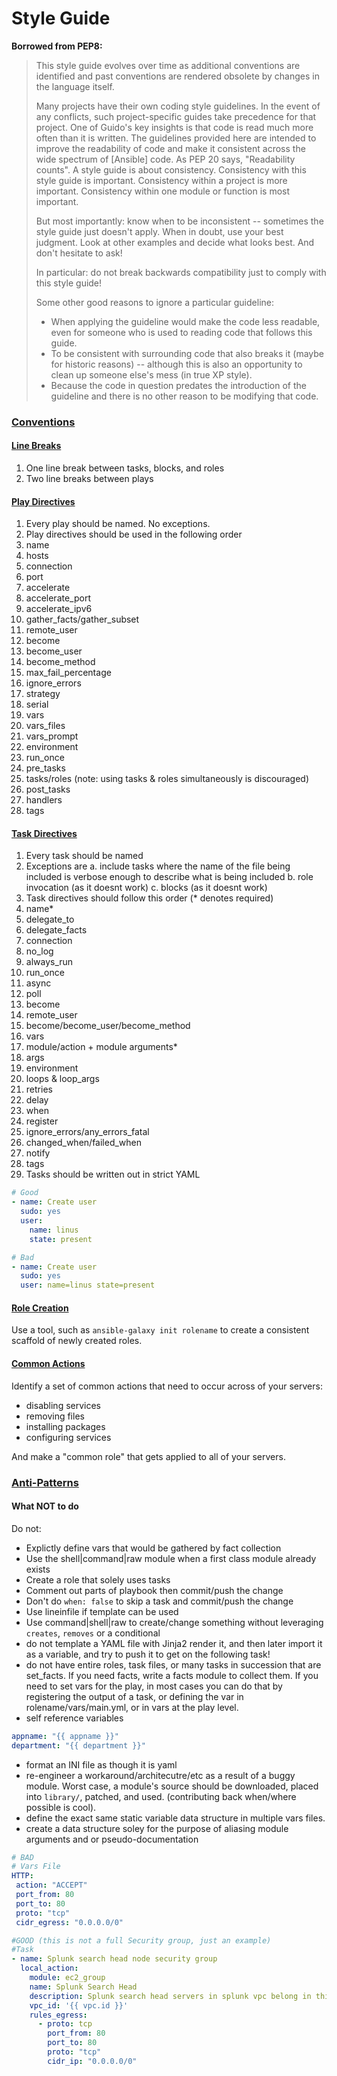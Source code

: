 Style Guide
===========
**Borrowed from PEP8:**
> This style guide evolves over time as additional conventions are identified and past conventions are rendered obsolete by changes in the language itself.
> 
> Many projects have their own coding style guidelines. In the event of any conflicts, such project-specific guides take precedence for that project.
> One of Guido's key insights is that code is read much more often than it is written. The guidelines provided here are intended to improve the readability of code and make it consistent across the wide spectrum of [Ansible] code. As PEP 20 says, "Readability counts".
> A style guide is about consistency. Consistency with this style guide is important. Consistency within a project is more important. Consistency within one module or function is most important.
> 
> But most importantly: know when to be inconsistent -- sometimes the style guide just doesn't apply. When in doubt, use your best judgment. Look at other examples and decide what looks best. And don't hesitate to ask!
> 
> In particular: do not break backwards compatibility just to comply with this style guide!
> 
> Some other good reasons to ignore a particular guideline:
> 
> * When applying the guideline would make the code less readable, even for someone who is used to reading code that follows this guide. 
> * To be consistent with surrounding code that also breaks it (maybe for historic reasons) -- although this is also an opportunity to clean up someone else's mess (in true XP style).
> * Because the code in question predates the introduction of the guideline and there is no other reason to be modifying that code.


### [Conventions](#conventions)

#### [Line Breaks](#line_breaks)
1. One line break between tasks, blocks, and roles
1. Two line breaks between plays

#### [Play Directives](#play_params)
1. Every play should be named. No exceptions.
1. Play directives should be used in the following order
  2. name
  2. hosts
  2. connection
  2. port
  2. accelerate
  2. accelerate_port
  2. accelerate_ipv6
  2. gather_facts/gather_subset
  2. remote_user
  2. become
  2. become_user
  2. become_method
  2. max_fail_percentage
  2. ignore_errors
  2. strategy
  2. serial
  2. vars
  2. vars_files
  2. vars_prompt
  2. environment
  2. run_once
  2. pre_tasks
  2. tasks/roles (note: using tasks & roles simultaneously is discouraged)
  2. post_tasks
  3. handlers
  2. tags

#### [Task Directives](#params)
1. Every task should be named
  2. Exceptions are 
    a. include tasks where the name of the file being included is verbose enough to describe what is being included
    b. role invocation (as it doesnt work)
    c. blocks (as it doesnt work)
1. Task directives should follow this order (* denotes required)
  2. name*
  2. delegate_to
  2. delegate_facts
  2. connection
  2. no_log
  2. always_run
  2. run_once
  2. async
  2. poll
  2. become 
  2. remote_user
  2. become/become_user/become_method
  2. vars
  2. module/action + module arguments*
  2. args
  2. environment
  2. loops & loop_args
  2. retries
  2. delay
  2. when
  2. register
  2. ignore_errors/any_errors_fatal
  2. changed_when/failed_when
  2. notify
  2. tags
1. Tasks should be written out in strict YAML
```yaml
# Good
- name: Create user
  sudo: yes
  user: 
    name: linus
    state: present

# Bad
- name: Create user
  sudo: yes
  user: name=linus state=present
```

#### [Role Creation](#role_creation)

Use a tool, such as `ansible-galaxy init rolename` to create a consistent scaffold of newly created roles.

#### [Common Actions](#role_creation)

Identify a set of common actions that need to occur across of your servers:

* disabling services
* removing files
* installing packages
* configuring services

And make a "common role" that gets applied to all of your servers.


### [Anti-Patterns](#antipatterns)

#### What **NOT** to do

Do not:

* Explictly define vars that would be gathered by fact collection
* Use the shell|command|raw module when a first class module already exists
* Create a role that solely uses tasks
* Comment out parts of playbook then commit/push the change
* Don't do `when: false` to skip a task and commit/push the change
* Use lineinfile if template can be used
* Use command|shell|raw to create/change something without leveraging `creates`, `removes` or a conditional
* do not template a YAML file with Jinja2 render it, and then later import it as a variable, and try to push it to get on the following task!
* do not have entire roles, task files, or many tasks in succession that are set_facts.  If you need facts, write a facts module to collect them.  If you need to set vars for the play, in most cases you can do that by registering the output of a task, or defining the var in rolename/vars/main.yml, or in vars at the play level.
* self reference variables
```yml
appname: "{{ appname }}"
department: "{{ department }}"
```
* format an INI file as though it is yaml
* re-engineer a workaround/architecutre/etc as a result of a buggy module. Worst case, a module's source should be downloaded, placed into `library/`, patched, and used. (contributing back when/where possible is cool).
* define the exact same static variable data structure in multiple vars files.
* create a data structure soley for the purpose of aliasing module arguments and or pseudo-documentation
```yml
# BAD
# Vars File
HTTP:
 action: "ACCEPT"
 port_from: 80
 port_to: 80
 proto: "tcp"
 cidr_egress: "0.0.0.0/0"

#GOOD (this is not a full Security group, just an example)
#Task
- name: Splunk search head node security group
  local_action:
    module: ec2_group
    name: Splunk Search Head
    description: Splunk search head servers in splunk vpc belong in this group
    vpc_id: '{{ vpc.id }}'
    rules_egress:
      - proto: tcp
        port_from: 80
        port_to: 80
        proto: "tcp"
        cidr_ip: "0.0.0.0/0"

```


